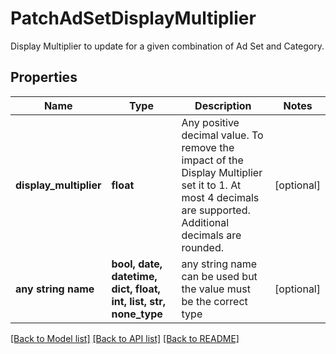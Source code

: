 # PatchAdSetDisplayMultiplier

Display Multiplier to update for a given combination of Ad Set and Category.

## Properties
Name | Type | Description | Notes
------------ | ------------- | ------------- | -------------
**display_multiplier** | **float** | Any positive decimal value. To remove the impact of the Display Multiplier set it to 1. At most 4 decimals are supported. Additional decimals are rounded. | [optional] 
**any string name** | **bool, date, datetime, dict, float, int, list, str, none_type** | any string name can be used but the value must be the correct type | [optional]

[[Back to Model list]](../README.md#documentation-for-models) [[Back to API list]](../README.md#documentation-for-api-endpoints) [[Back to README]](../README.md)



